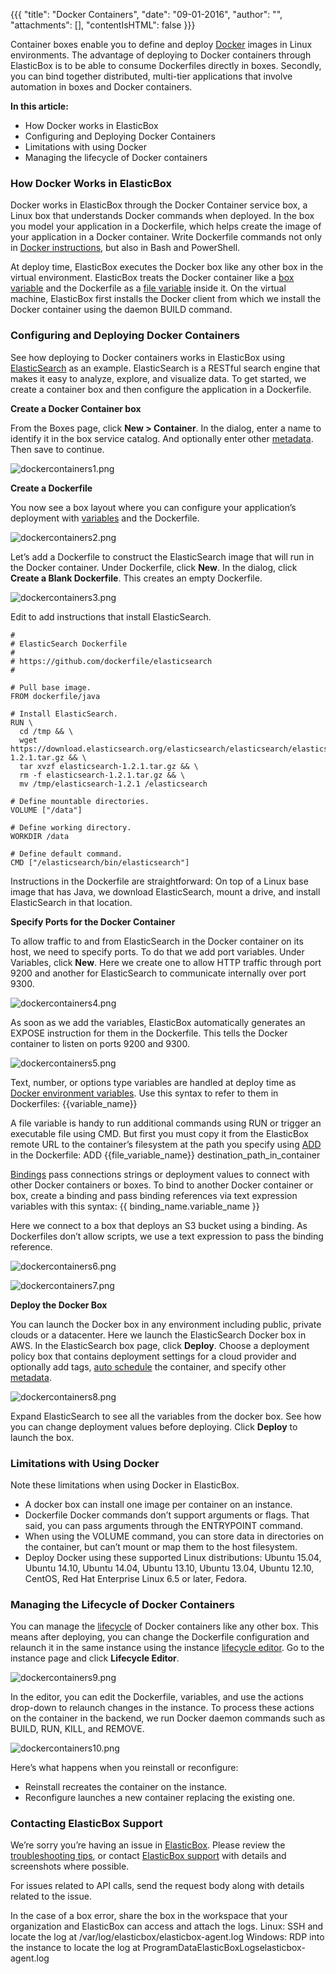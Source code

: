 {{{ "title": "Docker Containers",
"date": "09-01-2016",
"author": "",
"attachments": [],
"contentIsHTML": false
}}}

Container boxes enable you to define and deploy [Docker](//docs.docker.com/engine/understanding-docker/) images in Linux environments. The advantage of deploying to Docker containers through ElasticBox is to be able to consume Dockerfiles directly in boxes. Secondly, you can bind together distributed, multi-tier applications that involve automation in boxes and Docker containers.

**In this article:**

* How Docker works in ElasticBox
* Configuring and Deploying Docker Containers
* Limitations with using Docker
* Managing the lifecycle of Docker containers

### How Docker Works in ElasticBox

Docker works in ElasticBox through the Docker Container service box, a Linux box that understands Docker commands when deployed. In the box you model your application in a Dockerfile, which helps create the image of your application in a Docker container. Write Dockerfile commands not only in [Docker instructions](//docs.docker.com/engine/reference/builder/), but also in Bash and PowerShell.

At deploy time, ElasticBox executes the Docker box like any other box in the virtual environment. ElasticBox treats the Docker container like a [box variable](../ElasticBox/parameterizing-boxes-with-variables.md) and the Dockerfile as a [file variable](../ElasticBox/parameterizing-boxes-with-variables.md) inside it. On the virtual machine, ElasticBox first installs the Docker client from which we install the Docker container using the daemon BUILD command.

### Configuring and Deploying Docker Containers

See how deploying to Docker containers works in ElasticBox using [ElasticSearch](//www.elastic.co/products) as an example. ElasticSearch is a RESTful search engine that makes it easy to analyze, explore, and visualize data. To get started, we create a container box and then configure the application in a Dockerfile.

**Create a Docker Container box**

From the Boxes page, click **New > Container**. In the dialog, enter a name to identify it in the box service catalog. And optionally enter other [metadata](../ElasticBox/boxes.md). Then save to continue.

![dockercontainers1.png](../images/ElasticBox/dockercontainers1.png)

**Create a Dockerfile**

You now see a box layout where you can configure your application’s deployment with [variables](../ElasticBox/parameterizing-boxes-with-variables.md) and the Dockerfile.

![dockercontainers2.png](../images/ElasticBox/dockercontainers2.png)

Let’s add a Dockerfile to construct the ElasticSearch image that will run in the Docker container. Under Dockerfile, click **New**. In the dialog, click **Create a Blank Dockerfile**. This creates an empty Dockerfile.

![dockercontainers3.png](../images/ElasticBox/dockercontainers3.png)

Edit to add instructions that install ElasticSearch.

```
#
# ElasticSearch Dockerfile
#
# https://github.com/dockerfile/elasticsearch
#

# Pull base image.
FROM dockerfile/java

# Install ElasticSearch.
RUN \
  cd /tmp && \
  wget https://download.elasticsearch.org/elasticsearch/elasticsearch/elasticsearch-1.2.1.tar.gz && \
  tar xvzf elasticsearch-1.2.1.tar.gz && \
  rm -f elasticsearch-1.2.1.tar.gz && \
  mv /tmp/elasticsearch-1.2.1 /elasticsearch

# Define mountable directories.
VOLUME ["/data"]

# Define working directory.
WORKDIR /data

# Define default command.
CMD ["/elasticsearch/bin/elasticsearch"]
```

Instructions in the Dockerfile are straightforward: On top of a Linux base image that has Java, we download ElasticSearch, mount a drive, and install ElasticSearch in that location.

**Specify Ports for the Docker Container**

To allow traffic to and from ElasticSearch in the Docker container on its host, we need to specify ports. To do that we add port variables. Under Variables, click **New**. Here we create one to allow HTTP traffic through port 9200 and another for ElasticSearch to communicate internally over port 9300.

![dockercontainers4.png](../images/ElasticBox/dockercontainers4.png)

As soon as we add the variables, ElasticBox automatically generates an EXPOSE instruction for them in the Dockerfile. This tells the Docker container to listen on ports 9200 and 9300.

![dockercontainers5.png](../images/ElasticBox/dockercontainers5.png)

Text, number, or options type variables are handled at deploy time as [Docker environment variables](//docs.docker.com/engine/reference/builder/). Use this syntax to refer to them in Dockerfiles: {{variable_name}}

A file variable is handy to run additional commands using RUN or trigger an executable file using CMD. But first you must copy it from the ElasticBox remote URL to the container’s filesystem at the path you specify using [ADD](//docs.docker.com/engine/reference/builder/) in the Dockerfile: ADD {{file_variable_name}} destination_path_in_container

[Bindings](../ElasticBox/parameterizing-boxes-with-variables.md) pass connections strings or deployment values to connect with other Docker containers or boxes. To bind to another Docker container or box, create a binding and pass binding references via text expression variables with this syntax: {{ binding_name.variable_name }}

Here we connect to a box that deploys an S3 bucket using a binding. As Dockerfiles don’t allow scripts, we use a text expression to pass the binding reference.

![dockercontainers6.png](../images/ElasticBox/dockercontainers6.png)

![dockercontainers7.png](../images/ElasticBox/dockercontainers7.png)

**Deploy the Docker Box**

You can launch the Docker box in any environment including public, private clouds or a datacenter. Here we launch the ElasticSearch Docker box in AWS. In the ElasticSearch box page, click **Deploy**. Choose a deployment policy box that contains deployment settings for a cloud provider and optionally add tags, [auto schedule](../ElasticBox/deploying-managing-instances.md) the container, and specify other [metadata](../ElasticBox/boxes.md).

![dockercontainers8.png](../images/ElasticBox/dockercontainers8.png)

Expand ElasticSearch to see all the variables from the docker box. See how you can change deployment values before deploying. Click **Deploy** to launch the box.

### Limitations with Using Docker

Note these limitations when using Docker in ElasticBox.

* A docker box can install one image per container on an instance.
* Dockerfile Docker commands don’t support arguments or flags. That said, you can pass arguments through the ENTRYPOINT command.
* When using the VOLUME command, you can store data in directories on the container, but can’t mount or map them to the host filesystem.
* Deploy Docker using these supported Linux distributions: Ubuntu 15.04, Ubuntu 14.10, Ubuntu 14.04, Ubuntu 13.10, Ubuntu 13.04, Ubuntu 12.10, CentOS, Red Hat Enterprise Linux 6.5 or later, Fedora.

### Managing the Lifecycle of Docker Containers

You can manage the [lifecycle](../ElasticBox/deploying-managing-instances.md) of Docker containers like any other box. This means after deploying, you can change the Dockerfile configuration and relaunch it in the same instance using the instance [lifecycle editor](../ElasticBox/lifecycle-editor.md). Go to the instance page and click **Lifecycle Editor**.

![dockercontainers9.png](../images/ElasticBox/dockercontainers9.png)

In the editor, you can edit the Dockerfile, variables, and use the actions drop-down to relaunch changes in the instance. To process these actions on the container in the backend, we run Docker daemon commands such as BUILD, RUN, KILL, and REMOVE.

![dockercontainers10.png](../images/ElasticBox/dockercontainers10.png)

Here’s what happens when you reinstall or reconfigure:

* Reinstall recreates the container on the instance.
* Reconfigure launches a new container replacing the existing one.

### Contacting ElasticBox Support

We’re sorry you’re having an issue in [ElasticBox](//www.ctl.io/elasticbox/). Please review the [troubleshooting tips](../ElasticBox/troubleshooting-tips.md), or contact [ElasticBox support](mailto:support@elasticbox.com) with details and screenshots where possible.

For issues related to API calls, send the request body along with details related to the issue.

In the case of a box error, share the box in the workspace that your organization and ElasticBox can access and attach the logs.
Linux: SSH and locate the log at /var/log/elasticbox/elasticbox-agent.log
Windows: RDP into the instance to locate the log at ProgramDataElasticBoxLogselasticbox-agent.log
